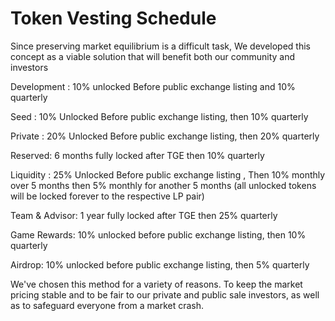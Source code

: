 # Token Vesting Schedule

Since preserving market equilibrium is a difficult task, We developed this concept as a viable solution that will benefit both our community and investors

Development : 10% unlocked Before public exchange listing and 10% quarterly

Seed : 10% Unlocked Before public exchange listing, then 10% quarterly

Private : 20% Unlocked Before public exchange listing, then 20% quarterly

Reserved: 6 months fully locked after TGE then 10% quarterly

Liquidity : 25% Unlocked Before public  exchange listing , Then 10% monthly over 5 months then 5% monthly for another 5 months (all unlocked tokens will be locked forever to the respective LP pair)

Team & Advisor: 1 year fully locked after TGE then 25% quarterly

Game Rewards: 10% unlocked before public exchange listing, then 10% quarterly

Airdrop: 10% unlocked before public exchange listing, then 5% quarterly

We've chosen this method for a variety of reasons. To keep the market pricing stable and to be fair to our private and public sale investors, as well as to safeguard everyone from a market crash.
